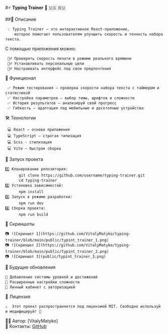 #⚡ **Typing Trainer** 🚀 :us: :ru:

##📌 Описание

     💡 Typing Trainer — это интерактивное React-приложение,
        которое помогает пользователям улучшить скорость и точность набора текста.

С помощью приложения можно:

     🏋️‍♂️ Проверять скорость печати в режиме реального времени
     🏋️‍♂️ Устанавливать персональные цели
     🏋️‍♂️ Настраивать интерфейс под свои предпочтения

🎯 Функционал

     ✅ Режим тестирования — проверка скорости набора текста с таймером и статистикой
     ✅ Настройка параметров — выбор темы, шрифтов и сложности
     ✅ История результатов — анализируй свой прогресс
     ✅ Гибкость — адаптация под мобильные и десктопные устройства

🛠️ Технологии

     💻 React — основа приложения
     💻 TypeScript — строгая типизация
     💻 Scss - стилизация
     💻 Vite — быстрая сборка

🚀 Запуск проекта

    1️⃣ Клонирование репозитория:
          git clone https://github.com/username/typing-trainer.git
          cd typing-trainer
    2️⃣ Установка зависимостей:
          npm install
    3️⃣ Запуск в режиме разработки:
          npm run dev
    4️⃣ Сборка проекта:
          npm run build

🌟 Скриншоты

    📷 ![Скриншот 1](https://github.com/VitalyMatyko/typing-trainer/blob/main/public/typint_trainer_1.png)
    📷 ![Скриншот 2](https://github.com/VitalyMatyko/typing-trainer/blob/main/public/typint_trainer_2.png)
    📷 ![Скриншот 3](public/typint_trainer_3.png)

📌 Будущие обновления

    🔹 Добавление системы уровней и достижений
    🔹 Расширенные настройки сложности
    🔹 Личный кабинет с авторизацией

📄 Лицензия

    ⚠️  Этот проект распространяется под лицензией MIT. Свободно используй и модифицируй! 🎉

👨‍💻 Автор: [VitalyMatyko]<br>
📮 Контакты: [GitHub](https://github.com/VitalyMatyko)
